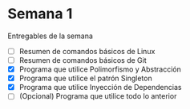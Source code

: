 # Semana 1

Entregables de la semana
- [ ] Resumen de comandos básicos de Linux
- [ ] Resumen de comandos básicos de Git
- [x] Programa que utilice Polimorfismo y Abstracción
- [x] Programa que utilice el patrón Singleton
- [x] Programa que utilice Inyección de Dependencias
- [ ] (Opcional) Programa que utilice todo lo anterior
